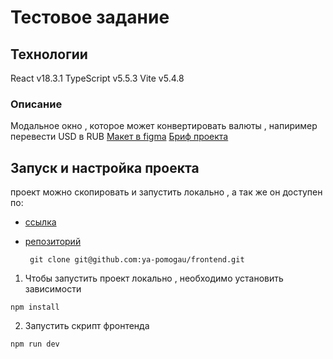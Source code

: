 # Тестовое задание
## Технологии
React v18.3.1
TypeScript v5.5.3
Vite v5.4.8

### Описание
Модальное окно , которое может конвертировать валюты , напиример перевести USD в RUB
[Макет в figma](<https://www.figma.com/design/POVy1EDKsjTavWcwvCF0zn/Crypto-Token-Swap-UI-(Community)?node-id=6-373&node-type=frame&t=SI3knZgNxMQd77TP-0>)
[Бриф проекта](https://github.com/ElGranTorino/pre-employment-test?tab=readme-ov-file)
## Запуск и настройка проекта

проект можно скопировать и запустить локально , а так же он доступен по:
* [ссылка](https://testing-task-dcopevfsr-davids-projects-908c5a80.vercel.app/)

* [репозиторий](https://github.com/DavidKhlutkov/testing-task.git)

  ```shell
   git clone git@github.com:ya-pomogau/frontend.git
  ```

1. Чтобы запустить проект локально , необходимо установить зависимости

  ```shell
  npm install
  ```

2. Запустить скрипт фронтенда

  ```shell
  npm run dev
  ```


